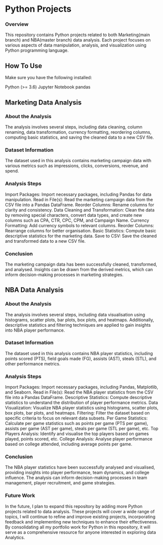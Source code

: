 # Python Projects

### Overview

This repository contains Python projects related to both Marketing(main branch) and NBA(master branch) data analysis. Each project focuses on various aspects of data manipulation, analysis, and visualization using Python programming language.

## How To Use
Make sure you have the following installed:

Python (>= 3.6)
Jupyter Notebook
pandas


## Marketing Data Analysis

### About the Analysis
The analysis involves several steps, including data cleaning, column renaming, data transformation, currency formatting, reordering columns, computing basic statistics, and saving the cleaned data to a new CSV file.

### Dataset Information
The dataset used in this analysis contains marketing campaign data with various metrics such as impressions, clicks, conversions, revenue, and spend.

### Analysis Steps
Import Packages: Import necessary packages, including Pandas for data manipulation.
Read in File(s): Read the marketing campaign data from the CSV file into a Pandas DataFrame.
Reorder Columns: Rename columns for clarity and consistency.
Data Cleaning and Transformation: Clean the data by removing special characters, convert data types, and create new columns such as CPA, CTR, CPC, CPM, and Campaign Name.
Currency Formatting: Add currency symbols to relevant columns.
Reorder Columns: Rearrange columns for better organisation.
Basic Statistics: Compute basic descriptive statistics for the marketing data.
Save to CSV: Save the cleaned and transformed data to a new CSV file.

### Conclusion
The marketing campaign data has been successfully cleaned, transformed, and analysed. Insights can be drawn from the derived metrics, which can inform decision-making processes in marketing strategies.

## NBA Data Analysis

### About the Analysis
The analysis involves several steps, including data visualisation using histograms, scatter plots, bar plots, box plots, and heatmaps. Additionally, descriptive statistics and filtering techniques are applied to gain insights into NBA player performance.

### Dataset Information
The dataset used in this analysis contains NBA player statistics, including points scored (PTS), field goals made (FG), assists (AST), steals (STL), and other performance metrics.

### Analysis Steps
Import Packages: Import necessary packages, including Pandas, Matplotlib, and Seaborn.
Read in File(s): Read the NBA player statistics from the CSV file into a Pandas DataFrame.
Descriptive Statistics: Compute descriptive statistics to understand the distribution of player performance metrics.
Data Visualization: Visualize NBA player statistics using histograms, scatter plots, box plots, bar plots, and heatmaps.
Filtering: Filter the dataset based on specific criteria to focus on relevant data subsets.
Per Game Statistics: Calculate per game statistics such as points per game (PTS per game), assists per game (AST per game), steals per game (STL per game), etc.
Top Players Analysis: Identify and visualise the top players based on games played, points scored, etc.
College Analysis: Analyse player performance based on college attended, including average points per game.

### Conclusion
The NBA player statistics have been successfully analysed and visualised, providing insights into player performance, team dynamics, and college influence. The analysis can inform decision-making processes in team management, player recruitment, and game strategies.

### Future Work
In the future, I plan to expand this repository by adding more Python projects related to data analysis. These projects will cover a wide range of topics, I will continue to refine and improve existing projects, incorporating feedback and implementing new techniques to enhance their effectiveness. By consolidating all my portfolio work for Python in this repository, it will serve as a comprehensive resource for anyone interested in exploring data Analytics.
